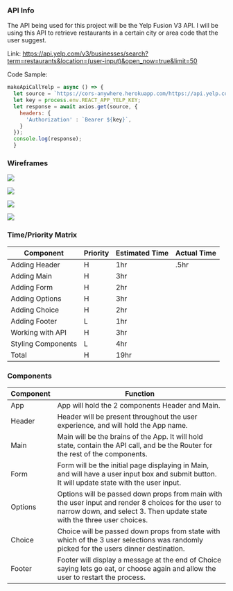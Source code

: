 <h3>API Info</h3>

The API being used for this project will be the Yelp Fusion V3 API. I will be using this API to retrieve restaurants in a certain city or area code that the user suggest.

Link:
https://api.yelp.com/v3/businesses/search?term=restaurants&location=(user-input)&open_now=true&limit=50

Code Sample:
```js
makeApiCallYelp = async () => {
  let source = `https://cors-anywhere.herokuapp.com/https://api.yelp.com/v3/businesses/search?term=restaurants&location=${this.state.value}&open_now=true&limit=50`
  let key = process.env.REACT_APP_YELP_KEY;
  let response = await axios.get(source, {
    headers: {
      'Authorization' : `Bearer ${key}`,
    }
  });
  console.log(response);
  }
  ```

<h3>Wireframes</h3>

![](https://i.imgur.com/hPiqDHk.jpg)

![](https://i.imgur.com/pmd8zZO.jpg)

![](https://i.imgur.com/ddkTwSv.jpg)

![](https://i.imgur.com/O7rsdE0.jpg)

<h3>Time/Priority Matrix</h3>

| Component| Priority | Estimated Time | Actual Time |
| --- | --- | --- | --- |
| Adding Header | H | 1hr | .5hr |
| Adding Main | H | 3hr ||
| Adding Form | H | 2hr ||
| Adding Options | H | 3hr ||
| Adding Choice | H | 2hr ||
| Adding Footer | L | 1hr ||
| Working with API | H | 3hr ||
| Styling Components | L | 4hr ||
| Total | H | 19hr ||

<h3>Components</h3>

| Component | Function |
| --- | --- |
| App | App will hold the 2 components Header and Main.|
| Header | Header will be present throughout the user experience, and will hold the App name. |
| Main | Main will be the brains of the App. It will hold state, contain the API call, and be the Router for the rest of the components. |
| Form | Form will be the initial page displaying in Main, and will have a user input box and submit button. It will update state with the user input.|
| Options | Options will be passed down props from main with the user input and render 8 choices for the user to narrow down, and select 3. Then update state with the three user choices.|
| Choice | Choice will be passed down props from state with which of the 3 user selections was randomly picked for the users dinner destination.|
| Footer | Footer will display a message at the end of Choice saying lets go eat, or choose again and allow the user to restart the process. |
